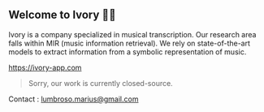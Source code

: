 ## Welcome to **Ivory** 🙋‍♀️

Ivory is a company specialized in musical transcription. Our research area falls within MIR (music information retrieval). We rely on state-of-the-art models to extract information from a symbolic representation of music.

https://ivory-app.com

> Sorry, our work is currently closed-source.

Contact : lumbroso.marius@gmail.com

